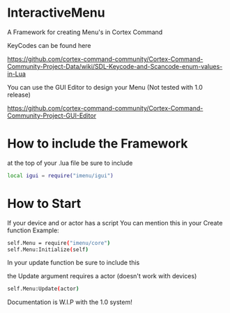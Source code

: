 # InteractiveMenu
A Framework for creating Menu's in Cortex Command

KeyCodes can be found here

https://github.com/cortex-command-community/Cortex-Command-Community-Project-Data/wiki/SDL-Keycode-and-Scancode-enum-values-in-Lua

You can use the GUI Editor to design your Menu (Not tested with 1.0 release)

https://github.com/cortex-command-community/Cortex-Command-Community-Project-GUI-Editor

# How to include the Framework
at the top of your .lua file be sure to include

```bash
local igui = require("imenu/igui")
```

# How to Start
If your device and or actor has a script
You can mention this in your Create function
Example:
```bash
self.Menu = require("imenu/core")
self.Menu:Initialize(self)
```

In your update function be sure to include this

the Update argument requires a actor (doesn't work with devices)
```bash
self.Menu:Update(actor)
```

Documentation is W.I.P with the 1.0 system!
